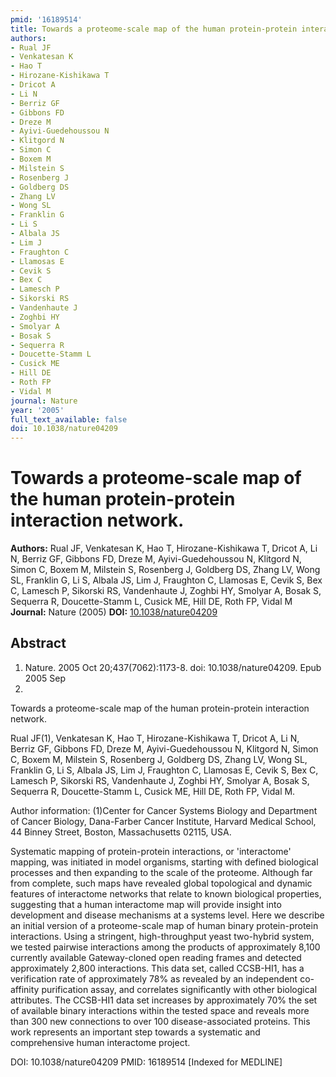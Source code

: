 ```yaml
---
pmid: '16189514'
title: Towards a proteome-scale map of the human protein-protein interaction network.
authors:
- Rual JF
- Venkatesan K
- Hao T
- Hirozane-Kishikawa T
- Dricot A
- Li N
- Berriz GF
- Gibbons FD
- Dreze M
- Ayivi-Guedehoussou N
- Klitgord N
- Simon C
- Boxem M
- Milstein S
- Rosenberg J
- Goldberg DS
- Zhang LV
- Wong SL
- Franklin G
- Li S
- Albala JS
- Lim J
- Fraughton C
- Llamosas E
- Cevik S
- Bex C
- Lamesch P
- Sikorski RS
- Vandenhaute J
- Zoghbi HY
- Smolyar A
- Bosak S
- Sequerra R
- Doucette-Stamm L
- Cusick ME
- Hill DE
- Roth FP
- Vidal M
journal: Nature
year: '2005'
full_text_available: false
doi: 10.1038/nature04209
---
```


# Towards a proteome-scale map of the human protein-protein interaction network.
**Authors:** Rual JF, Venkatesan K, Hao T, Hirozane-Kishikawa T, Dricot A, Li N, Berriz GF, Gibbons FD, Dreze M, Ayivi-Guedehoussou N, Klitgord N, Simon C, Boxem M, Milstein S, Rosenberg J, Goldberg DS, Zhang LV, Wong SL, Franklin G, Li S, Albala JS, Lim J, Fraughton C, Llamosas E, Cevik S, Bex C, Lamesch P, Sikorski RS, Vandenhaute J, Zoghbi HY, Smolyar A, Bosak S, Sequerra R, Doucette-Stamm L, Cusick ME, Hill DE, Roth FP, Vidal M
**Journal:** Nature (2005)
**DOI:** [10.1038/nature04209](https://doi.org/10.1038/nature04209)

## Abstract

1. Nature. 2005 Oct 20;437(7062):1173-8. doi: 10.1038/nature04209. Epub 2005 Sep 
28.

Towards a proteome-scale map of the human protein-protein interaction network.

Rual JF(1), Venkatesan K, Hao T, Hirozane-Kishikawa T, Dricot A, Li N, Berriz 
GF, Gibbons FD, Dreze M, Ayivi-Guedehoussou N, Klitgord N, Simon C, Boxem M, 
Milstein S, Rosenberg J, Goldberg DS, Zhang LV, Wong SL, Franklin G, Li S, 
Albala JS, Lim J, Fraughton C, Llamosas E, Cevik S, Bex C, Lamesch P, Sikorski 
RS, Vandenhaute J, Zoghbi HY, Smolyar A, Bosak S, Sequerra R, Doucette-Stamm L, 
Cusick ME, Hill DE, Roth FP, Vidal M.

Author information:
(1)Center for Cancer Systems Biology and Department of Cancer Biology, 
Dana-Farber Cancer Institute, Harvard Medical School, 44 Binney Street, Boston, 
Massachusetts 02115, USA.

Systematic mapping of protein-protein interactions, or 'interactome' mapping, 
was initiated in model organisms, starting with defined biological processes and 
then expanding to the scale of the proteome. Although far from complete, such 
maps have revealed global topological and dynamic features of interactome 
networks that relate to known biological properties, suggesting that a human 
interactome map will provide insight into development and disease mechanisms at 
a systems level. Here we describe an initial version of a proteome-scale map of 
human binary protein-protein interactions. Using a stringent, high-throughput 
yeast two-hybrid system, we tested pairwise interactions among the products of 
approximately 8,100 currently available Gateway-cloned open reading frames and 
detected approximately 2,800 interactions. This data set, called CCSB-HI1, has a 
verification rate of approximately 78% as revealed by an independent co-affinity 
purification assay, and correlates significantly with other biological 
attributes. The CCSB-HI1 data set increases by approximately 70% the set of 
available binary interactions within the tested space and reveals more than 300 
new connections to over 100 disease-associated proteins. This work represents an 
important step towards a systematic and comprehensive human interactome project.

DOI: 10.1038/nature04209
PMID: 16189514 [Indexed for MEDLINE]
